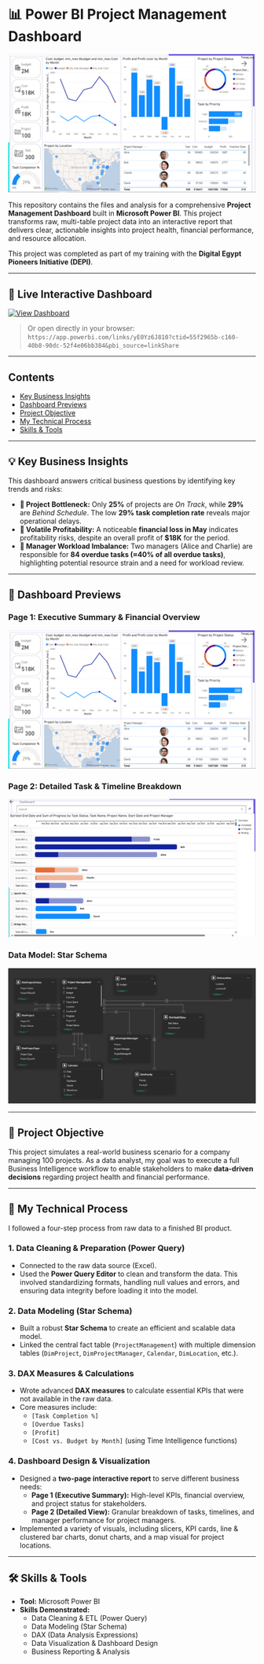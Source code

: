 # 📊 Power BI Project Management Dashboard

![Project Management Dashboard - Cover](https://raw.githubusercontent.com/MostafaAyman11/Images-assets/refs/heads/main/PM%201.png)

This repository contains the files and analysis for a comprehensive **Project Management Dashboard** built in **Microsoft Power BI**. This project transforms raw, multi-table project data into an interactive report that delivers clear, actionable insights into project health, financial performance, and resource allocation.

This project was completed as part of my training with the **Digital Egypt Pioneers Initiative (DEPI)**.

---

## 🚀 Live Interactive Dashboard

[![View Dashboard](https://img.shields.io/badge/View%20Dashboard-Power%20BI-yellow?style=for-the-badge&logo=power-bi)](https://app.powerbi.com/links/yE0Yz6J810?ctid=55f2965b-c160-40b8-90dc-52f4e06bb384&pbi_source=linkShare)

> Or open directly in your browser:  
> `https://app.powerbi.com/links/yE0Yz6J810?ctid=55f2965b-c160-40b8-90dc-52f4e06bb384&pbi_source=linkShare`

---

## Contents

- [Key Business Insights](#💡-key-business-insights)
- [Dashboard Previews](#📸-dashboard-previews)
- [Project Objective](#🎯-project-objective)
- [My Technical Process](#🔧-my-technical-process)
- [Skills & Tools](#🛠️-skills--tools)

---

## 💡 Key Business Insights

This dashboard answers critical business questions by identifying key trends and risks:

- **🚧 Project Bottleneck:** Only **25%** of projects are *On Track*, while **29%** are *Behind Schedule*. The low **29% task completion rate** reveals major operational delays.
- **💸 Volatile Profitability:** A noticeable **financial loss in May** indicates profitability risks, despite an overall profit of **$18K** for the period.
- **👥 Manager Workload Imbalance:** Two managers (Alice and Charlie) are responsible for **84 overdue tasks (≈40% of all overdue tasks)**, highlighting potential resource strain and a need for workload review.

---

## 📸 Dashboard Previews

### Page 1: Executive Summary & Financial Overview
![Report - Executive Summary](https://raw.githubusercontent.com/MostafaAyman11/Images-assets/refs/heads/main/PM%201.png)

### Page 2: Detailed Task & Timeline Breakdown
![Report - Tasks & Timeline](https://raw.githubusercontent.com/MostafaAyman11/Images-assets/refs/heads/main/PM%202.png)

### Data Model: Star Schema
![Data Model - Star Schema](https://raw.githubusercontent.com/MostafaAyman11/Images-assets/refs/heads/main/PM%203.png)

---

## 🎯 Project Objective

This project simulates a real-world business scenario for a company managing 100 projects. As a data analyst, my goal was to execute a full Business Intelligence workflow to enable stakeholders to make **data-driven decisions** regarding project health and financial performance.

---

## 🔧 My Technical Process

I followed a four-step process from raw data to a finished BI product.

### 1. Data Cleaning & Preparation (Power Query)
- Connected to the raw data source (Excel).
- Used the **Power Query Editor** to clean and transform the data. This involved standardizing formats, handling null values and errors, and ensuring data integrity before loading it into the model.

### 2. Data Modeling (Star Schema)
- Built a robust **Star Schema** to create an efficient and scalable data model.
- Linked the central fact table (`ProjectManagement`) with multiple dimension tables (`DimProject`, `DimProjectManager`, `Calendar`, `DimLocation`, etc.).

### 3. DAX Measures & Calculations
- Wrote advanced **DAX measures** to calculate essential KPIs that were not available in the raw data.
- Core measures include:
  - `[Task Completion %]`
  - `[Overdue Tasks]`
  - `[Profit]`
  - `[Cost vs. Budget by Month]` (using Time Intelligence functions)

### 4. Dashboard Design & Visualization
- Designed a **two-page interactive report** to serve different business needs:
  - **Page 1 (Executive Summary):** High-level KPIs, financial overview, and project status for stakeholders.
  - **Page 2 (Detailed View):** Granular breakdown of tasks, timelines, and manager performance for project managers.
- Implemented a variety of visuals, including slicers, KPI cards, line & clustered bar charts, donut charts, and a map visual for project locations.

---

## 🛠️ Skills & Tools

- **Tool:** Microsoft Power BI
- **Skills Demonstrated:**
  - Data Cleaning & ETL (Power Query)
  - Data Modeling (Star Schema)
  - DAX (Data Analysis Expressions)
  - Data Visualization & Dashboard Design
  - Business Reporting & Analysis
